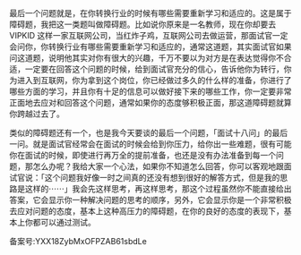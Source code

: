 最后一个问题就是，在你转换行业的时候有哪些需要重新学习和适应的。这是属于障碍题，我把这一类题叫做障碍题。比如说你原来是一名教师，现在你却要去 VIPKID 这样一家互联网公司，当红炸子鸡，互联网公司去做运营，那面试官一定会问你，你转换行业有哪些需要重新学习和适应的，通常这道题，其实面试官如果问这道题，说明他其实对你有很大的兴趣，千万不要以为对方是在表达觉得你不合适，一定要在回答这个问题的时候，给到面试官充分的信心，告诉他你为转行，你为进入到互联网，你为拿到这个岗位，你已经做过多久的什么样的准备，你进行了哪些方面的学习，并且你有十足的信息可以做好接下来的哪些工作，你一定要非常正面地去应对和回答这个问题，通常如果你的态度够积极正面，那这道障碍题就算你跨越过去了。

类似的障碍题还有一个，也是我今天要谈的最后一个问题，「面试十八问」的最后一问。就是面试官经常会在面试的时候会给到你压力，给你出一些难题，很有可能你在面试的时候，即使进行再万全的提前准备，也还是没有办法准备到每一个问题，那怎么办呢？我给大家一个心法，如果你不知道怎么回答，你可以客观地跟面试官说：「这个问题我好像一时之间真的还没有想到很好的解答方式，但是我的思路是这样的⋯⋯」我会先这样思考，再这样思考，那这个过程虽然你不能直接给出答案，它会显示你一种解决问题的思考的顺序，另外，它会显示你是一个非常积极去应对问题的态度，基本上这种高压力的障碍题，在你的良好的态度的表现下，基本上你都可以通过测试。

备案号:YXX18ZybMxOFPZAB61sbdLe
